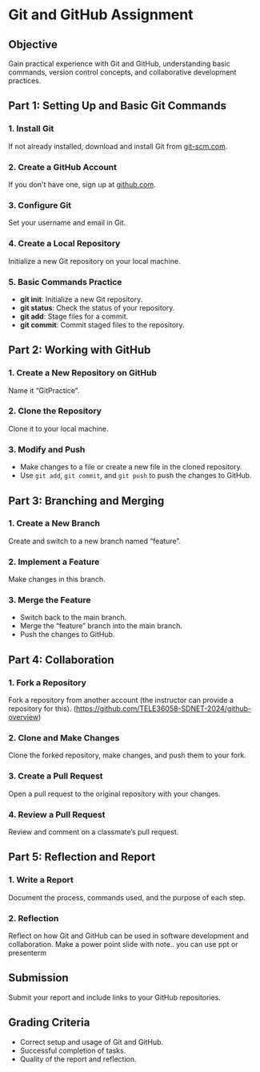 
# Git and GitHub Assignment

## Objective
Gain practical experience with Git and GitHub, understanding basic commands, version control concepts, and collaborative development practices.

## Part 1: Setting Up and Basic Git Commands
### 1. Install Git
If not already installed, download and install Git from [git-scm.com](https://git-scm.com/).

### 2. Create a GitHub Account
If you don't have one, sign up at [github.com](https://github.com/).

### 3. Configure Git
Set your username and email in Git.

### 4. Create a Local Repository
Initialize a new Git repository on your local machine.

### 5. Basic Commands Practice
- **git init**: Initialize a new Git repository.
- **git status**: Check the status of your repository.
- **git add**: Stage files for a commit.
- **git commit**: Commit staged files to the repository.

## Part 2: Working with GitHub
### 1. Create a New Repository on GitHub
Name it “GitPractice”.

### 2. Clone the Repository
Clone it to your local machine.

### 3. Modify and Push
- Make changes to a file or create a new file in the cloned repository.
- Use `git add`, `git commit`, and `git push` to push the changes to GitHub.

## Part 3: Branching and Merging
### 1. Create a New Branch
Create and switch to a new branch named “feature”.

### 2. Implement a Feature
Make changes in this branch.

### 3. Merge the Feature
- Switch back to the main branch.
- Merge the “feature” branch into the main branch.
- Push the changes to GitHub.

## Part 4: Collaboration
### 1. Fork a Repository
Fork a repository from another account (the instructor can provide a repository for this). (https://github.com/TELE36058-SDNET-2024/github-overview)

### 2. Clone and Make Changes
Clone the forked repository, make changes, and push them to your fork.

### 3. Create a Pull Request
Open a pull request to the original repository with your changes.

### 4. Review a Pull Request
Review and comment on a classmate’s pull request.

## Part 5: Reflection and Report
### 1. Write a Report
Document the process, commands used, and the purpose of each step.

### 2. Reflection
Reflect on how Git and GitHub can be used in software development and collaboration. Make a power point slide with note.. you can use ppt or presenterm 

## Submission
Submit your report and include links to your GitHub repositories.

## Grading Criteria
- Correct setup and usage of Git and GitHub.
- Successful completion of tasks.
- Quality of the report and reflection.
